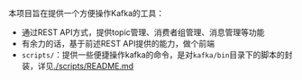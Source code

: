 本项目旨在提供一个方便操作Kafka的工具：
- 通过REST API方式，提供topic管理、消费者组管理、消息管理等功能
- 有余力的话，基于前述REST API提供的能力，做个前端
- `scripts/`：提供一些便捷操作kafka的命令，是对`kafka/bin`目录下的脚本的封装，详见[./scripts/README.md](./scripts)